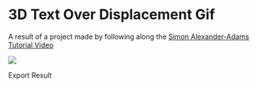 # 3D Text Over Displacement Gif

A result of a project made by following along the [Simon Alexander-Adams Tutorial Video](https://www.youtube.com/watch?v=TGYO1WcT5ys&list=PLbJMKMBZ4pkNyzPz-yH09XusFimm9qVfb)

![](3d-Text-Over-Displacement.0.gif)

Export Result